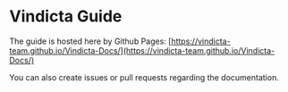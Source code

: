 # Vindicta Guide
The guide is hosted here by Github Pages:
[https://vindicta-team.github.io/Vindicta-Docs/](https://vindicta-team.github.io/Vindicta-Docs/)

You can also create issues or pull requests regarding the documentation.
